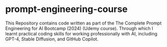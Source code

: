 # prompt-engineering-course
This Repository contains code written as part of the The Complete Prompt Engineering for AI Bootcamp (2024) (Udemy course). Through which I learnt practical coding skills for working professionally with AI, including GPT-4, Stable Diffusion, and GitHub Copilot.
